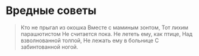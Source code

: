# Вредные советы
>Кто не прыгал из окошка
>Вместе с маминым зонтом,
>Тот лихим парашютистом
>Не считается пока.
>Не лететь ему, как птице,
>Над взволнованной толпой,
>Не лежать ему в больнице
>С забинтованной ногой.